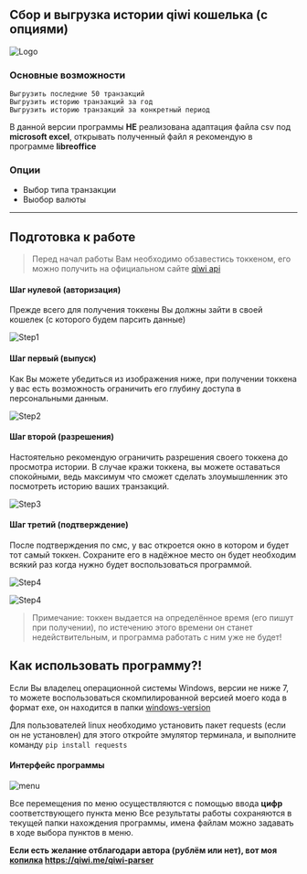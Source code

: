 ## Сбор и выгрузка истории qiwi кошелька (с опциями)
![Logo](https://pp.userapi.com/c844520/v844520673/19169f/dsd1GK8wwiU.jpg)

### Основные возможности

```
Выгрузить последние 50 транзакций
Выгрузить историю транзакций за год
Выгрузить историю транзакций за конкретный период
```
В данной версии программы **НЕ** реализована адаптация файла csv
под **microsoft excel**, открывать полученный файл
я рекомендую в программе **libreoffice**

### Опции
- Выбор типа транзакции
- Выобор валюты
____
## Подготовка к работе

> Перед начал работы Вам необходимо обзавестись токкеном, его можно получить на официальном сайте [qiwi api](https://qiwi.com/api)


#### Шаг нулевой (авторизация)
Прежде всего для получения токкены Вы должны зайти в своей кошелек (с которого будем парсить данные)

![Step1](https://pp.userapi.com/c848532/v848532252/11c1dd/R0FfQf8HcSE.jpg)

#### Шаг первый (выпуск)
Как Вы можете убедиться из изображения ниже, при получении токкена у вас есть возможность ограничить его глубину доступа в персональными данным.

![Step2](https://pp.userapi.com/c848532/v848532252/11c1e6/SWA1ozABR1w.jpg)

#### Шаг второй (разрешения)
Настоятельно рекомендую ограничить разрешения своего токкена до просмотра истории. В случае кражи токкена, вы можете оставаться спокойными, ведь максимум что сможет сделать злоумышленник это посмотреть историю ваших транзакций.

![Step3](https://pp.userapi.com/c848532/v848532252/11c1ee/WFtu4ygX8L0.jpg)

#### Шаг третий (подтверждение)
После подтверждения по смс, у вас откроется окно в котором и будет тот самый токкен. Сохраните его в надёжное место он будет необходим всякий раз когда нужно будет воспользоваться программой.

![Step4](https://pp.userapi.com/c848532/v848532252/11c1f6/VFG9YNbCRuk.jpg)

![Step4](https://pp.userapi.com/c848532/v848532252/11c1fe/1cSf0u-e3OQ.jpg)


> Примечание: токкен выдается на определённое время (его пишут при получении), по истечению этого времени он станет недействительным, и программа работать с ним уже не будет!


## Как использовать программу?!
Если Вы владелец операционной системы Windows, версии не ниже 7, то можете воспользоваться скомпилированной версией моего кода в формат exe, он находится в папки  [windows-version](https://github.com/moonzlo/qiwi-payment-history/tree/master/windows-version)

Для пользователей linux необходимо установить пакет requests (если он не установлен) для этого откройте эмулятор терминала, и выполните команду
```pip install requests```

#### Интерфейс программы
![menu](https://pp.userapi.com/c844417/v844417252/18f09b/45uRJD-FvTo.jpg)

Все перемещения по меню осуществляются с помощью ввода **цифр** соответствующего пункта меню
Все результаты работы сохраняются в текущей папки нахождения программы, имена файлам можно задавать в ходе выбора пунктов  в меню.


**Если есть желание отблагодари автора (рублём или нет),
вот моя [копилка](https://qiwi.me/qiwi-parser)  https://qiwi.me/qiwi-parser**
